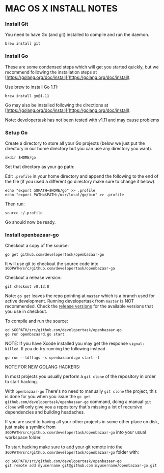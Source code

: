 MAC OS X INSTALL NOTES
====================

### Install Git

You need to have Go (and git) installed to compile and run the daemon.

```
brew install git
```

### Install Go
These are some condensed steps which will get you started quickly, but we recommend following the installation steps at [https://golang.org/doc/install](https://golang.org/doc/install).

Use brew to install Go 1.11:
```
brew install go@1.11
```

Go may also be installed following the directions at [https://golang.org/doc/install](https://golang.org/doc/install).

Note: developertask has not been tested with v1.11 and may cause problems

### Setup Go

Create a directory to store all your Go projects (below we just put the directory in our home directory but you can use any directory you want).

```
mkdir $HOME/go
```

Set that directory as your go path:

Edit `.profile` in your home directory and append the following to the end of the file (if you used a different go directory make sure to change it below):
```
echo "export GOPATH=$HOME/go" >> .profile
echo "export PATH=$PATH:/usr/local/go/bin" >> .profile
```

Then run:
```
source ~/.profile
```

Go should now be ready.

### Install openbazaar-go

Checkout a copy of the source:
```
go get github.com/developertask/openbazaar-go
```


It will use git to checkout the source code into `$GOPATH/src/github.com/developertask/openbazaar-go`

Checkout a release version:
```
git checkout v0.13.8
```

Note: `go get` leaves the repo pointing at `master` which is a branch used for active development. Running developertask from `master` is NOT recommended. Check the [release versions](https://github.com/developertask/openbazaar-go/releases) for the available versions that you use in checkout.

To compile and run the source:
```
cd $GOPATH/src/github.com/developertask/openbazaar-go
go run openbazaard.go start
```
NOTE: If you have Xcode installed you may get the response `signal: killed`. If you do try running the following instead.

```
go run --ldflags -s openbazaard.go start -t
```

NOTE FOR NEW GOLANG HACKERS: 

In most projects you usually perform a `git clone` of the repository in order to start hacking. 

With `openbazaar-go` There's no need to manually `git clone` the project, this is done for you when you issue the `go get github.com/developertask/openbazaar-go` command, doing a manual `git clone` will only give you a repository that's missing a lot of recursive dependencies and building headaches.

If you are used to having all your other projects in some other place on disk, just make a symlink from `$GOPATH/src/github.com/developertask/openbazaar-go` into your usual workspace folder.

To start hacking make sure to add your git remote into the `$GOPATH/src/github.com/developertask/openbazaar-go` folder with:
```
cd $GOPATH/src/github.com/developertask/openbazaar-go
git remote add myusername git@github.com:myusername/openbazaar-go.git
```
